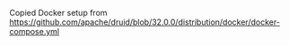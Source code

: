 Copied Docker setup from https://github.com/apache/druid/blob/32.0.0/distribution/docker/docker-compose.yml
